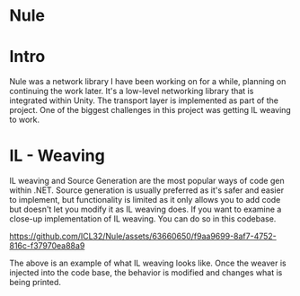 # Nule

# Intro
Nule was a network library I have been working on for a while, planning on continuing the work later. It's a low-level networking library that is integrated within Unity. The transport layer is implemented as part of the project. One of the biggest challenges in this project was getting IL weaving to work.

# IL - Weaving
IL weaving and Source Generation are the most popular ways of code gen within .NET. Source generation is usually preferred as it's safer and easier to implement, but functionality is limited as it only allows you to add code but doesn't let you modify it as IL weaving does. If you want to examine a close-up implementation of IL weaving. You can do so in this codebase.

https://github.com/ICL32/Nule/assets/63660650/f9aa9699-8af7-4752-816c-f37970ea88a9

The above is an example of what IL weaving looks like. Once the weaver is injected into the code base, the behavior is modified and changes what is being printed.
